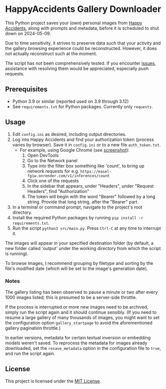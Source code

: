 # HappyAccidents Gallery Downloader

This Python project saves your (own) personal images from [Happy Accidents](https://www.happyaccidents.ai/), along with prompts and metadata, before it is scheduled to shut down on 2024-05-09.

Due to time sensitivity, it strives to preserve data such that your activity and the gallery browsing experience could be reconstructed. However, it does not actually reconstruct such at the moment.

The script has not been comprehensively tested. If you encounter [issues](/issues), assistance with resolving them would be appreciated, especially push requests.

## Prerequisites
- Python 3.9 or similar (reported used on 3.9 through 3.12)
- See `requirements.txt` for Python packages. Currently only `requests`.

## Usage
1. Edit `config.ini` as desired, including output directories.
2. Log into Happy Accidents and find your authorization token (process varies by browser). Save it in `config.ini` or to a new file `auth_token.txt`.
    - For example, using Google Chrome (see [screenshot](/doc/auth%20token%20in%20devtools.png)):
        1. Open DevTools
        2. Go to the Network panel
        3. Type into the filter box something like 'count', to bring up network requests for e.g. `https://easel-fgiw.onrender.com/v1/inferences/count`
        4. Click one of the requests
        5. In the sidebar that appears, under "Headers", under "Request Headers", find "Authorization"
        6. The token will begin with the word "Bearer" followed by a long string. Provide that long string, after the "Bearer" part.
3. In a terminal or command prompt, navigate to the project's root directory.
4. Install the required Python packages by running `pip install -r requirements.txt`.
5. Run the script `python3 src/main.py`. Press `Ctrl-C` at any time to interrupt it.

The images will appear in your specified destination folder (by default, a new folder called 'output' under the working directory from which the script is running).

To browse images, I recommend grouping by filetype and sorting by the file's modified date (which will be set to the image's generation date).

### Notes
The gallery listing has been observed to pause a minute or two after every 1000 images listed; this is presumed to be a server-side throttle.

If the process is interrupted or more new images need to be archived, simply run the script again and it should continue sensibly. (If you need to resume a large gallery of many thousands of images, you might want to set the configuration option `gallery_startpage` to avoid the aforementioned gallery pagination throttle.)

In earlier versions, metadata for certain textual inversion or embedding models weren't saved. To reprocess the metadata for images already downloaded, set the `resave_metadata` option in the configuration file to `true`, and run the script again.

## License

This project is licensed under the [MIT License](LICENSE).

